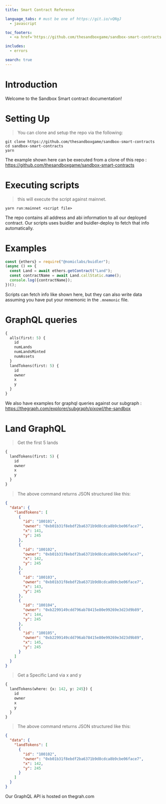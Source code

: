```yaml
---
title: Smart Contract Reference

language_tabs: # must be one of https://git.io/vQNgJ
  - javascript

toc_footers:
  - <a href='https://github.com/thesandboxgame/sandbox-smart-contracts'>Smart Contract repository</a>

includes:
  - errors

search: true
---
```


# Introduction

Welcome to the Sandbox Smart contract documentation!

# Setting Up

> You can clone and setup the repo via the following:

```
git clone https://github.com/thesandboxgame/sandbox-smart-contracts
cd sandbox-smart-contracts
yarn
```

The example shown here can be executed from a clone of this repo : https://github.com/thesandboxgame/sandbox-smart-contracts

# Executing scripts

> this will execute the script against mainnet.

```
yarn run:mainnet <script file>
```

The repo contains all address and abi information to all our deployed contract.
Our scripts uses buidler and buidler-deploy to fetch that info automatically.

# Examples

```javascript
const {ethers} = require("@nomiclabs/buidler");
(async () => {
  const Land = await ethers.getContract("Land");
  const contractName = await Land.callStatic.name();
  console.log({contractName});
})();
```

Scripts can fetch info like shown here, but they can also write data assuming you have put your mnemonic in the `.mnemonic` file.

# GraphQL queries

```graphql
{
  alls(first: 5) {
    id
    numLands
    numLandsMinted
    numAssets
  }
  landTokens(first: 5) {
    id
    owner
    x
    y
  }
}
```

We also have examples for graphql queries against our subgraph : https://thegraph.com/explorer/subgraph/pixowl/the-sandbox

# Land GraphQL

> Get the first 5 lands

```graphql
{
  landTokens(first: 5) {
    id
    owner
    x
    y
  }
}
```

> The above command returns JSON structured like this:

```json
{
  "data": {
    "landTokens": [
      {
        "id": "100101",
        "owner": "0xb01b31f8ebdf2ba6371b9d8cdca8b9cbe06face7",
        "x": 141,
        "y": 245
      },
      {
        "id": "100102",
        "owner": "0xb01b31f8ebdf2ba6371b9d8cdca8b9cbe06face7",
        "x": 142,
        "y": 245
      },
      {
        "id": "100103",
        "owner": "0xb01b31f8ebdf2ba6371b9d8cdca8b9cbe06face7",
        "x": 143,
        "y": 245
      },
      {
        "id": "100104",
        "owner": "0xb2299149cdd796ab78415e80e99269e3d23d9b89",
        "x": 144,
        "y": 245
      },
      {
        "id": "100105",
        "owner": "0xb2299149cdd796ab78415e80e99269e3d23d9b89",
        "x": 145,
        "y": 245
      }
    ]
  }
}
```

> Get a Specific Land via x and y

```graphql
{
  landTokens(where: {x: 142, y: 245}) {
    id
    owner
    x
    y
  }
}
```

> The above command returns JSON structured like this:

```json
{
  "data": {
    "landTokens": [
      {
        "id": "100102",
        "owner": "0xb01b31f8ebdf2ba6371b9d8cdca8b9cbe06face7",
        "x": 142,
        "y": 245
      }
    ]
  }
}
```

Our GraphQL API is hosted on thegrah.com
